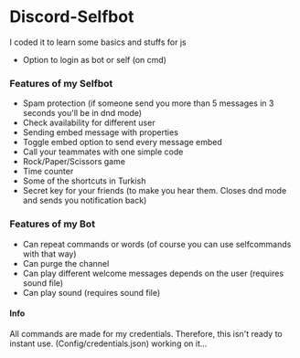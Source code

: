 # Discord-Selfbot

I coded it to learn some basics and stuffs for js


* Option to login as bot or self (on cmd)
### Features of my Selfbot


* Spam protection (if someone send you more than 5 messages in 3 seconds you'll be in dnd mode)
* Check availability for different user
* Sending embed message with properties
* Toggle embed option to send every message embed
* Call your teammates with one simple code 
* Rock/Paper/Scissors game
* Time counter
* Some of the shortcuts in Turkish
* Secret key for your friends (to make you hear them. Closes dnd mode and sends you notification back)

### Features of my Bot

* Can repeat commands or words (of course you can use selfcommands with that way)
* Can purge the channel
* Can play different welcome messages depends on the user (requires sound file)
* Can play sound (requires sound file)

#### Info 

All commands are made for my credentials. Therefore, this isn't ready to instant use. (Config/credentials.json)
working on it...
